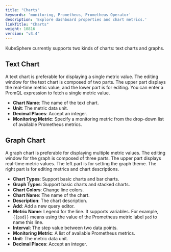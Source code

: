 ```yaml
---
title: "Charts"
keywords: 'monitoring, Prometheus, Prometheus Operator'
description: 'Explore dashboard properties and chart metrics.'
linkTitle: "Charts"
weight: 10816
version: "v3.4"
---
```


KubeSphere currently supports two kinds of charts: text charts and graphs.

## Text Chart

A text chart is preferable for displaying a single metric value. The editing window for the text chart is composed of two parts. The upper part displays the real-time metric value, and the lower part is for editing. You can enter a PromQL expression to fetch a single metric value.

- **Chart Name**: The name of the text chart.
- **Unit**: The metric data unit.
- **Decimal Places**: Accept an integer.
- **Monitoring Metric**: Specify a monitoring metric from the drop-down list of available Prometheus metrics.

## Graph Chart

A graph chart is preferable for displaying multiple metric values. The editing window for the graph is composed of three parts. The upper part displays real-time metric values. The left part is for setting the graph theme. The right part is for editing metrics and chart descriptions.

- **Chart Types**: Support basic charts and bar charts.
- **Graph Types**: Support basic charts and stacked charts.
- **Chart Colors**: Change line colors.
- **Chart Name**: The name of the chart.
- **Description**: The chart description.
- **Add**: Add a new query editor.
- **Metric Name**: Legend for the line. It supports variables. For example, `{{pod}}` means using the value of the Prometheus metric label `pod` to name this line.
- **Interval**: The step value between two data points.
- **Monitoring Metric**: A list of available Prometheus metrics.
- **Unit**: The metric data unit.
- **Decimal Places**: Accept an integer.
